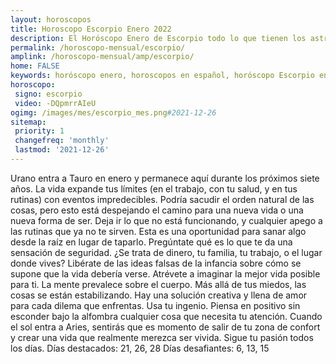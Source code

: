 ```yaml
---
layout: horoscopos
title: Horoscopo Escorpio Enero 2022
description: El Horóscopo Enero de Escorpio todo lo que tienen los astros preparados para este mes, amor, trabajo, familia. Todo sobre astrologia, tarot, predicciones. Horoscopo gratis en español, predicciones y astrología.
permalink: /horoscopo-mensual/escorpio/
amplink: /horoscopo-mensual/amp/escorpio/
home: FALSE
keywords: horóscopo enero, horoscopos en español, horóscopo Escorpio enero , horóscopo esperanza gracia, horoscop, horóscopos gratis, horoscopo Escorpio, Tarot, Astrologia, Zodíaco, Escorpio, horoscopo gratis, horoscopo del mes 
horoscopo:
 signo: escorpio
 video: -DQpmrrAIeU
ogimg: /images/mes/escorpio_mes.png#2021-12-26
sitemap:
 priority: 1
 changefreq: 'monthly'
 lastmod: '2021-12-26'
---
```



Urano entra a Tauro en enero y permanece aquí durante los próximos siete años. La vida expande tus límites (en el trabajo, con tu salud, y en tus rutinas) con eventos impredecibles. Podría sacudir el orden natural de las cosas, pero esto está despejando el camino para una nueva vida o una nueva forma de ser. 
Deja ir lo que no está funcionando, y cualquier apego a las rutinas que ya no te sirven. Esta es una oportunidad para sanar algo desde la raíz en lugar de taparlo. Pregúntate qué es lo que te da una sensación de seguridad. ¿Se trata de dinero, tu familia, tu trabajo, o el lugar donde vives? Libérate de las ideas falsas de la infancia sobre cómo se supone que la vida debería verse. Atrévete a imaginar la mejor vida posible para ti. 
La mente prevalece sobre el cuerpo. Más allá de tus miedos, las cosas se están estabilizando. Hay una solución creativa y llena de amor para cada dilema que enfrentas. Usa tu ingenio. Piensa en positivo sin esconder bajo la alfombra cualquier cosa que necesita tu atención. Cuando el sol entra a Aries, sentirás que es momento de salir de tu zona de confort y crear una vida que realmente merezca ser vivida. Sigue tu pasión todos los días. 
Días destacados: 21, 26, 28
Días desafiantes: 6, 13, 15